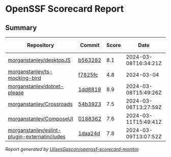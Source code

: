 # OpenSSF Scorecard Report

## Summary

| Repository | Commit | Score | Date | Score Delta | Report | StepSecurity |
| -- | -- | -- | -- | -- | -- | -- |
| [morganstanley/desktopJS](https://github.com/morganstanley/desktopJS) | [b563282](https://github.com/morganstanley/desktopJS/commit/b563282d6ea20476c45633e772c6604fc38a5bbc) | 8.1 | 2024-03-08T16:34:21Z | 0 | [View](https://kooltheba.github.io/openssf-scorecard-api-visualizer/#/projects/github.com/morganstanley/desktopJS/commit/b563282d6ea20476c45633e772c6604fc38a5bbc) | [Fix it](https://app.stepsecurity.io/securerepo?repo=morganstanley/desktopJS) |
| [morganstanley/ts-mocking-bird](https://github.com/morganstanley/ts-mocking-bird) | [f7825fc](https://github.com/morganstanley/ts-mocking-bird/commit/f7825fcf2c1bf5de63bada4e6c890e5dbeb0ca22) | 4.8 | 2024-03-04 | 0 | [View](https://kooltheba.github.io/openssf-scorecard-api-visualizer/#/projects/github.com/morganstanley/ts-mocking-bird/commit/f7825fcf2c1bf5de63bada4e6c890e5dbeb0ca22) | [Fix it](https://app.stepsecurity.io/securerepo?repo=morganstanley/ts-mocking-bird) |
| [morganstanley/dotnet-please](https://github.com/morganstanley/dotnet-please) | [1dd8819](https://github.com/morganstanley/dotnet-please/commit/1dd88194617baf392d45a23e3723a8be9fd7c1d3) | 8.9 | 2024-03-08T15:49:26Z | 0 | [View](https://kooltheba.github.io/openssf-scorecard-api-visualizer/#/projects/github.com/morganstanley/dotnet-please/commit/1dd88194617baf392d45a23e3723a8be9fd7c1d3) | [Fix it](https://app.stepsecurity.io/securerepo?repo=morganstanley/dotnet-please) |
| [morganstanley/Crossroads](https://github.com/morganstanley/Crossroads) | [54b3923](https://github.com/morganstanley/Crossroads/commit/54b3923fb58280a06c8da30409721e513fc877f8) | 7.5 | 2024-03-06T13:27:59Z | 0 | [View](https://kooltheba.github.io/openssf-scorecard-api-visualizer/#/projects/github.com/morganstanley/Crossroads/commit/54b3923fb58280a06c8da30409721e513fc877f8) | [Fix it](https://app.stepsecurity.io/securerepo?repo=morganstanley/Crossroads) |
| [morganstanley/ComposeUI](https://github.com/morganstanley/ComposeUI) | [0188362](https://github.com/morganstanley/ComposeUI/commit/01883627a0f0d7d7f8d0247c2ae7917beabe1066) | 7.6 | 2024-03-11T15:49:41Z | 0 | [View](https://kooltheba.github.io/openssf-scorecard-api-visualizer/#/projects/github.com/morganstanley/ComposeUI/commit/01883627a0f0d7d7f8d0247c2ae7917beabe1066) | [Fix it](https://app.stepsecurity.io/securerepo?repo=morganstanley/ComposeUI) |
| [morganstanley/eslint-plugin-externalincludes](https://github.com/morganstanley/eslint-plugin-externalincludes) | [1daa24d](https://github.com/morganstanley/eslint-plugin-externalincludes/commit/1daa24d376075c08ff6c76142724cfc523026dfc) | 7.8 | 2024-03-09T13:07:52Z | 0 | [View](https://kooltheba.github.io/openssf-scorecard-api-visualizer/#/projects/github.com/morganstanley/eslint-plugin-externalincludes/commit/1daa24d376075c08ff6c76142724cfc523026dfc) | [Fix it](https://app.stepsecurity.io/securerepo?repo=morganstanley/eslint-plugin-externalincludes) |

_Report generated by [UlisesGascon/openssf-scorecard-monitor](https://github.com/UlisesGascon/openssf-scorecard-monitor)._